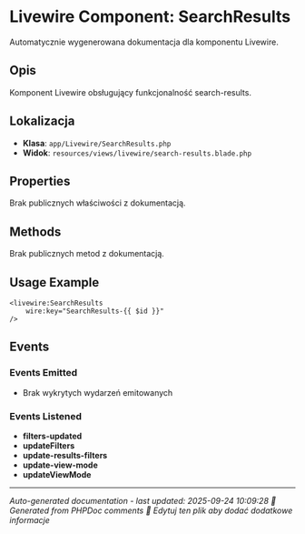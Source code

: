 # Livewire Component: SearchResults

Automatycznie wygenerowana dokumentacja dla komponentu Livewire.

## Opis
Komponent Livewire obsługujący funkcjonalność search-results.

## Lokalizacja
- **Klasa**: `app/Livewire/SearchResults.php`
- **Widok**: `resources/views/livewire/search-results.blade.php`



## Properties
Brak publicznych właściwości z dokumentacją.

## Methods
Brak publicznych metod z dokumentacją.

## Usage Example
```blade
<livewire:SearchResults
    wire:key="SearchResults-{{ $id }}"
/>
```

## Events

### Events Emitted
- Brak wykrytych wydarzeń emitowanych

### Events Listened
- **filters-updated**
- **updateFilters**
- **update-results-filters**
- **update-view-mode**
- **updateViewMode**

---
*Auto-generated documentation - last updated: 2025-09-24 10:09:28*
*🤖 Generated from PHPDoc comments*
*📝 Edytuj ten plik aby dodać dodatkowe informacje*
